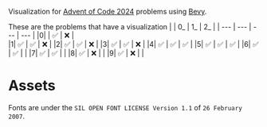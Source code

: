 Visualization for [Advent of Code 2024](https://adventofcode.com/2024) problems using [Bevy](https://bevyengine.org/).

These are the problems that have a visualization
| | 0_ | 1_ | 2_ |
| --- | --- | --- | --- |
|0|    | ✅ | ❌ |  
|1| ✅ | ✅ | ❌ | 
|2| ✅ | ✅ | ❌ | 
|3| ✅ | ✅ | ❌ | 
|4| ✅ | ✅ | ✅ | 
|5| ✅ | ✅ | ✅ | 
|6| ✅ | ✅ |    | 
|7| ✅ | ✅ |    | 
|8| ✅ | ❌ |    | 
|9| ✅ | ❌ |    | 

# Assets
Fonts are under the `SIL OPEN FONT LICENSE Version 1.1` of `26 February 2007`.